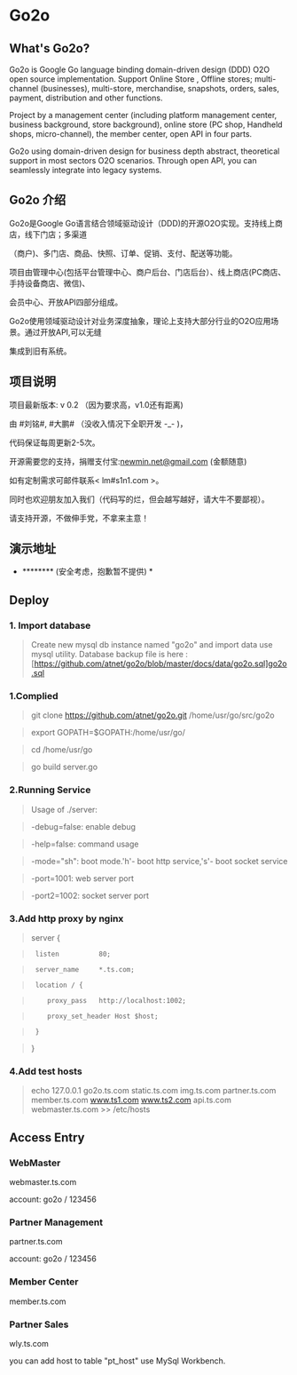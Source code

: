 Go2o
================
## What's Go2o? ##

Go2o is Google Go language binding domain-driven design (DDD) O2O open source implementation. Support Online Store
, Offline stores; multi-channel (businesses), multi-store, merchandise, snapshots, orders, sales, payment, distribution and other functions.

Project by a management center (including platform management center, business background, store background), online store (PC shop,
Handheld shops, micro-channel), the member center, open API in four parts.

Go2o using domain-driven design for business depth abstract, theoretical support in most sectors O2O scenarios.
Through open API, you can seamlessly integrate into legacy systems.

## Go2o 介绍 ##

Go2o是Google Go语言结合领域驱动设计（DDD)的开源O2O实现。支持线上商店，线下门店；多渠道

（商户)、多门店、商品、快照、订单、促销、支付、配送等功能。


项目由管理中心(包括平台管理中心、商户后台、门店后台）、线上商店(PC商店、手持设备商店、微信)、

会员中心、开放API四部分组成。


Go2o使用领域驱动设计对业务深度抽象，理论上支持大部分行业的O2O应用场景。通过开放API,可以无缝

集成到旧有系统。


## 项目说明 ##

项目最新版本: v 0.2 （因为要求高，v1.0还有距离)

由 #刘铭#, #大鹏# （没收入情况下全职开发 -_- )，

代码保证每周更新2-5次。


开源需要您的支持，捐赠支付宝:newmin.net@gmail.com (金额随意)

如有定制需求可邮件联系< lm#s1n1.com >。

同时也欢迎朋友加入我们（代码写的烂，但会越写越好，请大牛不要鄙视）。

请支持开源，不做伸手党，不拿来主意！



## 演示地址 ##

* ******** (安全考虑，抱歉暂不提供) *


## Deploy ##
### 1. Import database ###
> Create new mysql db instance named "go2o"
> and import data use mysql utility.
> Database backup file is here : [https://github.com/atnet/go2o/blob/master/docs/data/go2o.sql]go2o.sql

### 1.Complied ###
> git clone https://github.com/atnet/go2o.git /home/usr/go/src/go2o

> export GOPATH=$GOPATH:/home/usr/go/

> cd /home/usr/go

> go build server.go

### 2.Running Service ###
> Usage of ./server:

>  -debug=false: enable debug

>  -help=false: command usage

>  -mode="sh": boot mode.'h'- boot http service,'s'- boot socket service

>  -port=1001: web server port

>  -port2=1002: socket server port

### 3.Add http proxy by nginx ###
> server {

>      listen          80;

>      server_name     *.ts.com;

>      location / {

>         proxy_pass   http://localhost:1002;

>         proxy_set_header Host $host;

>      }

>}



### 4.Add test hosts ###
> echo  127.0.0.1   go2o.ts.com static.ts.com img.ts.com partner.ts.com member.ts.com www.ts1.com www.ts2.com api.ts.com webmaster.ts.com >> /etc/hosts

## Access Entry ##

### WebMaster ##
webmaster.ts.com

account: go2o / 123456

### Partner Management ###
partner.ts.com

account: go2o / 123456

### Member Center ###
member.ts.com

### Partner Sales ###
wly.ts.com

you can add host to table "pt_host" use MySql Workbench.

